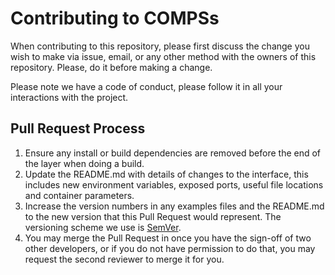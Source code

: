 # Contributing to COMPSs

When contributing to this repository, please first discuss the change you wish to
make via issue, email, or any other method with the owners of this repository. Please,
do it before making a change. 

Please note we have a code of conduct, please follow it in all your interactions
with the project.


## Pull Request Process

1. Ensure any install or build dependencies are removed before the end of the layer
 when doing a build.
2. Update the README.md with details of changes to the interface, this includes new
 environment variables, exposed ports, useful file locations and container parameters.
3. Increase the version numbers in any examples files and the README.md to the new
 version that this Pull Request would represent. The versioning scheme we use 
 is [SemVer][sem_version].
4. You may merge the Pull Request in once you have the sign-off of two other 
 developers, or if you do not have permission to do that, you may request the
 second reviewer to merge it for you.

[sem_version]: http://semver.org/
